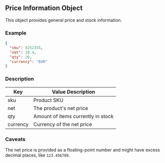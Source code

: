 ## Price Information Object

This object provides general price and stock information.

### Example
```json
{
  "sku": 6252355,
  "net": 10.4,
  "qty": 20,
  "currency": "EUR"
}
```

### Description

| Key | Value Description |
| --- | --- |
| sku | Product SKU |
| net | The product's net price |
| qty | Amount of items currently in stock |
| currency | Currency of the net price |

### Caveats
The net price is provided as a floating-point number and might have excess decimal places, like `123.456789`.